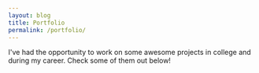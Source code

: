 ```yaml
---
layout: blog
title: Portfolio
permalink: /portfolio/
---
```


I've had the opportunity to work on some awesome projects in college and during my career.  Check some of them out below!
